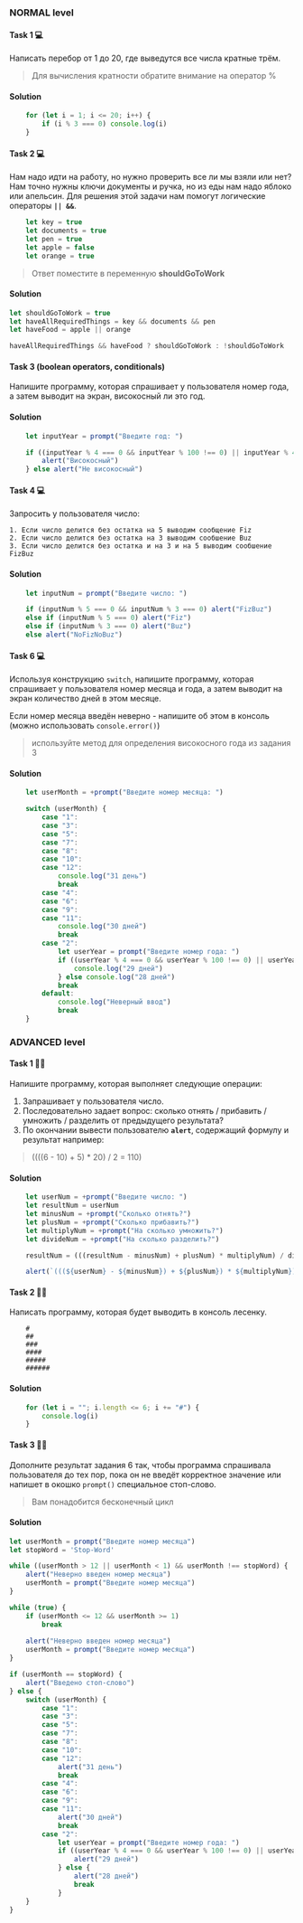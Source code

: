 ### NORMAL level

#### Task 1 💻

Написать перебор от 1 до 20, где выведутся все числа кратные трём.

> Для вычисления кратности обратите внимание на оператор %

#### Solution

```javascript
    for (let i = 1; i <= 20; i++) {
        if (i % 3 === 0) console.log(i)
    }
```



#### Task 2 💻

Нам надо идти на работу, но нужно проверить все ли мы взяли или нет?
Нам точно нужны ключи документы и ручка, но из еды нам надо яблоко или апельсин. 
Для решения этой задачи нам помогут логические операторы **`|| &&`**.

```javascript
    let key = true
    let documents = true
    let pen = true
    let apple = false
    let orange = true
```

> Ответ поместите в переменную **shouldGoToWork**

#### Solution

```javascript
let shouldGoToWork = true
let haveAllRequiredThings = key && documents && pen
let haveFood = apple || orange

haveAllRequiredThings && haveFood ? shouldGoToWork : !shouldGoToWork
```



#### Task 3 (boolean operators, conditionals)

Напишите программу, которая спрашивает у пользователя номер года, а затем выводит на 
экран, високосный ли это год.

#### Solution

```javascript
    let inputYear = prompt("Введите год: ")

    if ((inputYear % 4 === 0 && inputYear % 100 !== 0) || inputYear % 400 === 0) {
        alert("Високосный")
    } else alert("Не високосный")
```



#### Task 4 💻

Запросить у пользователя число: 

    1. Если число делится без остатка на 5 выводим сообщение Fiz
    2. Если число делится без остатка на 3 выводим сообшение Buz
    3. Если число делится без остатка и на 3 и на 5 выводим сообшение FizBuz

#### Solution

```javascript
    let inputNum = prompt("Введите число: ")

    if (inputNum % 5 === 0 && inputNum % 3 === 0) alert("FizBuz")
    else if (inputNum % 5 === 0) alert("Fiz")
    else if (inputNum % 3 === 0) alert("Buz")
    else alert("NoFizNoBuz")
```



#### Task 6 💻

Используя конструкцию `switch`, напишите программу, которая спрашивает у пользователя 
номер месяца и года, а затем выводит на экран количество дней в этом месяце.

Если номер месяца введён неверно - напишите об этом в консоль (можно использовать 
`console.error()`)

> используйте метод для определения високосного года из задания 3

#### Solution

```javascript
    let userMonth = +prompt("Введите номер месяца: ")

    switch (userMonth) {
        case "1":
        case "3":
        case "5":
        case "7":
        case "8":
        case "10":
        case "12":
            console.log("31 день")
            break
        case "4":
        case "6":
        case "9":
        case "11":
            console.log("30 дней")
            break
        case "2":
            let userYear = prompt("Введите номер года: ")
            if ((userYear % 4 === 0 && userYear % 100 !== 0) || userYear % 400 === 0) {
                console.log("29 дней")
            } else console.log("28 дней")
            break
        default:
            console.log("Неверный ввод")
            break
    }
```



### ADVANCED level

#### Task 1 👨‍🏫 

Напишите программу, которая выполняет следующие операции: 

1. Запрашивает у пользователя число.
2. Последовательно задает вопрос: 
    cколько отнять / прибавить / умножить / разделить от предыдущего результата?
3. По окончании вывести пользователю **`alert`**, содержащий формулу и результат например: 
> ((((6 - 10) + 5) * 20) / 2 = 110)

#### Solution

```javascript
    let userNum = +prompt("Введите число: ")
    let resultNum = userNum
    let minusNum = +prompt("Сколько отнять?")
    let plusNum = +prompt("Сколько прибавить?")
    let multiplyNum = +prompt("На сколько умножить?")
    let divideNum = +prompt("На сколько разделить?")

    resultNum = (((resultNum - minusNum) + plusNum) * multiplyNum) / divideNum

    alert(`(((${userNum} - ${minusNum}) + ${plusNum}) * ${multiplyNum}) / ${divideNum} = ${resultNum}`)
```



#### Task 2 👨‍🏫

Написать программу, которая будет выводить в консоль лесенку.

```
    #
    ##
    ###
    ####
    #####
    ######
```

#### Solution

```javascript
    for (let i = ""; i.length <= 6; i += "#") {
        console.log(i)
    }
```



#### Task 3 👨‍🏫 

Дополните результат задания 6 так, чтобы программа спрашивала пользователя до тех пор, пока он не введёт корректное значение или напишет в окошко `prompt()` специальное стоп-слово.

> Вам понадобится бесконечный цикл

#### Solution

```javascript
let userMonth = prompt("Введите номер месяца")
let stopWord = 'Stop-Word'

while ((userMonth > 12 || userMonth < 1) && userMonth !== stopWord) {
    alert("Неверно введен номер месяца")
    userMonth = prompt("Введите номер месяца")
}

while (true) {
    if (userMonth <= 12 && userMonth >= 1)
        break
    
    alert("Неверно введен номер месяца")
    userMonth = prompt("Введите номер месяца")
}

if (userMonth == stopWord) {
    alert("Введено стоп-слово")
} else {
    switch (userMonth) {
        case "1":
        case "3":
        case "5":
        case "7":
        case "8":
        case "10":
        case "12":
            alert("31 день")
            break
        case "4":
        case "6":
        case "9":
        case "11":
            alert("30 дней")
            break
        case "2":
            let userYear = prompt("Введите номер года: ")
            if ((userYear % 4 === 0 && userYear % 100 !== 0) || userYear % 400 === 0) {
                alert("29 дней")
            } else { 
                alert("28 дней")
                break
            }
    }
}
```
